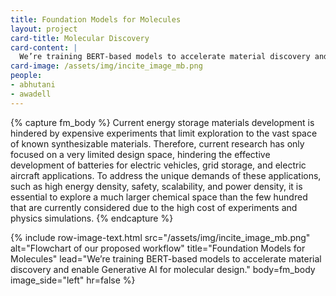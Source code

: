 ```yaml
---
title: Foundation Models for Molecules
layout: project
card-title: Molecular Discovery
card-content: |
  We’re training BERT-based models to accelerate material discovery and enable Generative AI for molecular design.
card-image: /assets/img/incite_image_mb.png
people:
- abhutani
- awadell
---
```


{% capture fm_body %}
Current energy storage materials development is hindered by expensive experiments that limit exploration to the vast space of known synthesizable materials. Therefore, current research has only focused on a very limited design space, hindering the effective development of batteries for electric vehicles, grid storage, and electric aircraft applications. To address the unique demands of these applications, such as high energy density, safety, scalability, and power density, it is essential to explore a much larger chemical space than the few hundred that are currently considered due to the high cost of experiments and physics simulations.
{% endcapture %}

{% include row-image-text.html
   src="/assets/img/incite_image_mb.png"
   alt="Flowchart of our proposed workflow"
   title="Foundation Models for Molecules"
   lead="We’re training BERT-based models to accelerate material discovery and enable Generative AI for molecular design."
   body=fm_body
   image_side="left"
   hr=false
%}